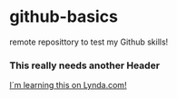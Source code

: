 # github-basics
remote reposittory to test my Github skills!

### This really needs another Header
[I´m learning this on Lynda.com!](http://lynda.com)
